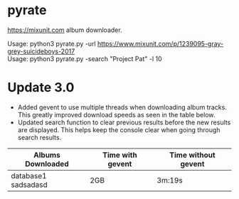 # pyrate
https://mixunit.com album downloader.

Usage: python3 pyrate.py -url https://www.mixunit.com/p/1239095-gray-grey-suicideboys-2017 \
Usage: python3 pyrate.py -search "Project Pat" -l 10

# Update 3.0
- Added gevent to use multiple threads when downloading album tracks. This greatly improved download speeds as seen in the table below.
- Updated search function to clear previous results before the new results are displayed. This helps keep the console clear when going through search results.


| Albums Downloaded | Time with gevent | Time without gevent |
| --- | --- | --- |
| database1<br/>sadsadasd | 2GB | 3m:19s |
